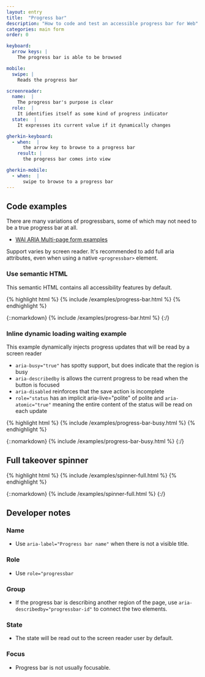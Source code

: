 ```yaml
---
layout: entry
title:  "Progress bar"
description: "How to code and test an accessible progress bar for Web"
categories: main form
order: 0

keyboard:
  arrow keys: |
    The progress bar is able to be browsed

mobile:
  swipe: |
    Reads the progress bar

screenreader:
  name:  |
    The progress bar's purpose is clear
  role:  |
    It identifies itself as some kind of progress indicator
  state:  |
    It expresses its current value if it dynamically changes

gherkin-keyboard: 
  - when:  |
      the arrow key to browse to a progress bar
    result: |
      the progress bar comes into view

gherkin-mobile:
  - when:  |
      swipe to browse to a progress bar
---
```


## Code examples

There are many variations of progressbars, some of which may not need to be a true progress bar at all.
* [WAI ARIA Multi-page form examples](https://www.w3.org/WAI/tutorials/forms/multi-page/)

Support varies by screen reader. It's recommended to add full aria attributes, even when using a native `<progressbar>` element.

### Use semantic HTML

This semantic HTML contains all accessibility features by default.

{% highlight html %}
{% include /examples/progress-bar.html %}
{% endhighlight %}

{::nomarkdown}
<example>
{% include /examples/progress-bar.html %}
</example>
{:/}

### Inline dynamic loading waiting example

This example dynamically injects progress updates that will be read by a screen reader

- `aria-busy="true"` has spotty support, but does indicate that the region is busy
- `aria-describedby` is allows the current progress to be read when the button is focused
- `aria-disabled` reinforces that the save action is incomplete
- `role="status` has an implicit aria-live="polite" of polite and `aria-atomic="true"` meaning the entire content of the status will be read on each update

{% highlight html %}
{% include /examples/progress-bar-busy.html %}
{% endhighlight %}

{::nomarkdown}
<example>
{% include /examples/progress-bar-busy.html %}
</example>
{:/}

## Full takeover spinner

{% highlight html %}
{% include /examples/spinner-full.html %}
{% endhighlight %}

{::nomarkdown}
{% include /examples/spinner-full.html %}
{:/}

## Developer notes

### Name
- Use `aria-label="Progress bar name"` when there is not a visible title.

### Role
- Use `role="progressbar`

### Group
- If the progress bar is describing another region of the page, use `aria-describedby="progressbar-id"` to connect the two elements.

### State
- The state will be read out to the screen reader user by default.

### Focus
- Progress bar is not usually focusable.